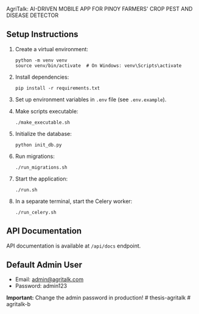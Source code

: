 AgriTalk: AI-DRIVEN MOBILE APP FOR  PINOY FARMERS' CROP PEST AND DISEASE DETECTOR

## Setup Instructions

1. Create a virtual environment:
   ```
   python -m venv venv
   source venv/bin/activate  # On Windows: venv\Scripts\activate
   ```

2. Install dependencies:
   ```
   pip install -r requirements.txt
   ```

3. Set up environment variables in `.env` file (see `.env.example`).

4. Make scripts executable:
   ```
   ./make_executable.sh
   ```

5. Initialize the database:
   ```
   python init_db.py
   ```

6. Run migrations:
   ```
   ./run_migrations.sh
   ```

7. Start the application:
   ```
   ./run.sh
   ```

8. In a separate terminal, start the Celery worker:
   ```
   ./run_celery.sh
   ```

## API Documentation

API documentation is available at `/api/docs` endpoint.

## Default Admin User

- Email: admin@agritalk.com
- Password: admin123

**Important:** Change the admin password in production! # thesis-agritalk
#   a g r i t a l k - b  
 